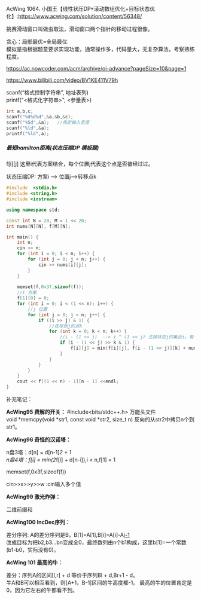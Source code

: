 
AcWing 1064. 小国王【线性状压DP+滚动数组优化+目标状态优化】:https://www.acwing.com/solution/content/56348/

挑赛滑动窗口叫做虫取法，滑动窗口两个指针的移动过程很像。

贪心：局部最优=全局最优     
模拟是指根据题意要求实现功能，通常操作多，代码量大，无复杂算法，考察熟练程度。

https://ac.nowcoder.com/acm/archive/oi-advance?pageSize=10&page=1    

https://www.bilibili.com/video/BV1KE411V79h     


scanf(“格式控制字符串”, 地址表列)    
printf("<格式化字符串>", <参量表>)   

```cpp
int a,b,c;
scanf("%d%d%d",&a,&b,&c);
scanf("%5d",&a);   //指定输入宽度
scanf("%ld",&a);
printf("%ld",a);
```


##### 最短hamilton距离(状态压缩DP 模板题)

f[i][j] 这里i代表方案结合，每个位置j代表这个点是否被经过过。

状态压缩DP: 方案i --> 位置j-->转移点k

```cpp
#include  <stdio.h>
#include <string.h>
#include <iostream>

using namespace std;

const int N = 20, M = 1 << 20;
int nums[N][N], f[M][N];

int main() {
    int n;
    cin >> n;
    for (int i = 0; i < n; i++) {
        for (int j = 0; j < n; j++) {
            cin >> nums[i][j];
        }
    }
    
    memset(f,0x3f,sizeof(f));
    //i 方案
    f[1][0] = 0;
    for (int i = 0; i < (1 << n); i++) {
        //j 位置
        for (int j = 0; j < n; j++) {
            if ((i >> j) & 1) {
                //枚举到j的点k
                for (int k = 0; k < n; k++) {
                    //i - (1 << j)  --> i ^ (1 << j) 去掉状态j的集合i。每个点只能到达一次，所以想从 k -> j，到达 k 时不可经过 j。
                    if (i - (1 << j) >> k & 1) {
                        f[i][j] = min(f[i][j], f[i - (1 << j)][k] + nums[k][j]);
                    }
                }
            }
        }
    }
    cout << f[(1 << n) - 1][n - 1] <<endl;
}

```

补充笔记：

**AcWing95 费解的开关：**
#include<bits/stdc++.h> 万能头文件    
void *memcpy(void *str1, const void *str2, size_t n) 反向的从str2中拷贝n个到str1。       


**AcWing96 奇怪的汉诺塔：**

n盘3塔：d[n] = d[n-1]*2 + 1    
n盘4塔：f[i] = min(2*f[i] + d[n-i]),i < n,f[1] = 1   

memset(f,0x3f,sizeof(f))   

cin>>x>>y>>w :cin输入多个值


**AcWing99 激光炸弹：**

二维前缀和

**AcWing100 IncDec序列：**

差分序列: A的差分序列是B，B[1]=A[1],B[i]=A[i]-A[i-1](2<=i<=n)        
改成目标为把b2,b3...bn变成全0，最终数列由n个b1构成，这里b[1]=一个常数(b1-b0，实际没有0)。        

**AcWing 101 最高的牛：**

差分：序列A的区间[l,r] + d 等价于序列Bl + d,Br+1 - d。    
牛A和B可以相互看到，则[A+1，B-1]区间的牛高度都-1。
最高的牛的位置肯定是0，因为它左右的牛都看不到。









